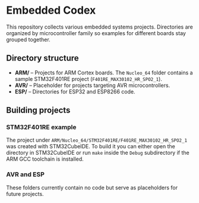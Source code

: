 # Embedded Codex

This repository collects various embedded systems projects. Directories are organized by microcontroller family so examples for different boards stay grouped together.

## Directory structure

- **ARM/** – Projects for ARM Cortex boards. The `Nucleo_64` folder contains a sample STM32F401RE project (`F401RE_MAX30102_HR_SPO2_1`).
- **AVR/** – Placeholder for projects targeting AVR microcontrollers.
- **ESP/** – Directories for ESP32 and ESP8266 code.

## Building projects

### STM32F401RE example
The project under `ARM/Nucleo_64/STM32F401RE/F401RE_MAX30102_HR_SPO2_1` was created with STM32CubeIDE. To build it you can either open the directory in STM32CubeIDE or run `make` inside the `Debug` subdirectory if the ARM GCC toolchain is installed.

### AVR and ESP
These folders currently contain no code but serve as placeholders for future projects.


